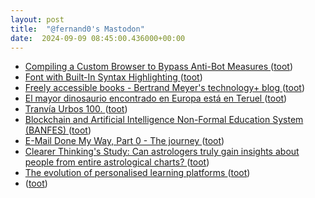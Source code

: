 ```yaml
---
layout: post
title:  "@fernand0's Mastodon"
date:  2024-09-09 08:45:00.436000+00:00
---
```

*  [Compiling a Custom Browser to Bypass Anti-Bot Measures ](https://www.nullpt.rs/compiling-browser-to-bypass-antibot-measure) ([toot](https://mastodon.social/@fernand0/113106714652402961))
*  [Font with Built-In Syntax Highlighting ](https://blog.glyphdrawing.club/font-with-built-in-syntax-highlighting) ([toot](https://mastodon.social/@fernand0/113106329010862998))
*  [Freely accessible books - Bertrand Meyer's technology+ blog ](https://bertrandmeyer.com/2024/08/15/freely-accessible-books) ([toot](https://mastodon.social/@fernand0/113105686092471654))
*  [El mayor dinosaurio encontrado en Europa está en Teruel ](https://www.nationalgeographic.com.es/edicion-impresa/articulos/mayor-dinosaurio-encontrado-europa-esta-teruel_2295) ([toot](https://mastodon.social/@fernand0/113105001550436665))
*  [Tranvía Urbos 100. ](https://avecesunafoto.wordpress.com/2024/09/08/tranvia-urbos-100) ([toot](https://mastodon.social/@fernand0/113103112411827506))
*  [Blockchain and Artificial Intelligence Non-Formal Education System (BANFES) ](https://www.mdpi.com/2227-7102/14/8/88) ([toot](https://mastodon.social/@fernand0/113103088133416180))
*  [E-Mail Done My Way, Part 0 - The journey ](https://jan.wildeboer.net/2022/08/Email-0-The-Journey-2022) ([toot](https://mastodon.social/@fernand0/113102837795027913))
*  [Clearer Thinking's Study: Can astrologers truly gain insights about people from entire astrological charts? ](https://www.clearerthinking.org/post/can-astrologers-use-astrological-charts-to-understand-people-s-character-and-lives-our-new-study-p) ([toot](https://mastodon.social/@fernand0/113102726969141634))
*  [The evolution of personalised learning platforms ](https://www.educationmattersmag.com.au/the-evolution-of-personalised-learning-platforms) ([toot](https://mastodon.social/@fernand0/113102311579410387))
*  [ ](https://masto.es/@macosas) ([toot](https://mastodon.social/@fernand0/113102216863516748))
